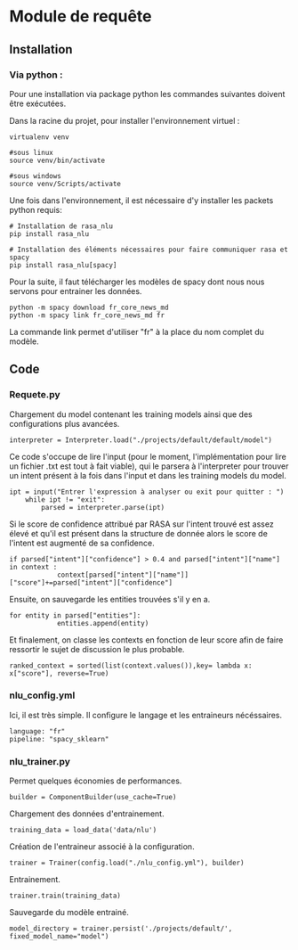 # Module de requête
## Installation
### Via python  :
Pour une installation via package python les commandes suivantes doivent être exécutées.

Dans la racine du projet, pour installer l'environnement virtuel :
```
virtualenv venv

#sous linux
source venv/bin/activate

#sous windows
source venv/Scripts/activate
```

Une fois dans l'environnement, il est nécessaire d'y installer les packets python requis:

```
# Installation de rasa_nlu
pip install rasa_nlu

# Installation des éléments nécessaires pour faire communiquer rasa et spacy
pip install rasa_nlu[spacy]
```
Pour la suite, il faut télécharger les modèles de spacy dont nous nous servons pour entrainer les données.

```
python -m spacy download fr_core_news_md
python -m spacy link fr_core_news_md fr
```

La commande link permet d'utiliser "fr" à la place du nom complet du modèle.

## Code
### Requete.py

Chargement du model contenant les training models ainsi que des configurations plus avancées.

```
interpreter = Interpreter.load("./projects/default/default/model")
```

Ce code s'occupe de lire l'input (pour le moment, l'implémentation pour lire un fichier .txt est tout à fait viable),
qui le parsera à l'interpreter pour trouver un intent présent à la fois dans l'input et dans les training models du model.

```
ipt = input("Entrer l'expression à analyser ou exit pour quitter : ")
    while ipt != "exit":
        parsed = interpreter.parse(ipt)
```

Si le score de confidence attribué par RASA sur l'intent trouvé est assez élevé et qu'il est présent dans la structure
de donnée alors le score de l'intent est augmenté de sa confidence.

```
if parsed["intent"]["confidence"] > 0.4 and parsed["intent"]["name"] in context :
            context[parsed["intent"]["name"]]["score"]+=parsed["intent"]["confidence"]
```

Ensuite, on sauvegarde les entities trouvées s'il y en a.

```
for entity in parsed["entities"]:
            entities.append(entity)

```

Et finalement, on classe les contexts en fonction de leur score afin de faire ressortir le sujet de discussion le plus probable.

```
ranked_context = sorted(list(context.values()),key= lambda x: x["score"], reverse=True)
```

### nlu_config.yml

Ici, il est très simple. Il configure le langage et les entraineurs nécéssaires.

```
language: "fr"
pipeline: "spacy_sklearn"
```

### nlu_trainer.py

Permet quelques économies de performances.

```
builder = ComponentBuilder(use_cache=True)
```

Chargement des données d'entrainement.

```
training_data = load_data('data/nlu')
```

Création de l'entraineur associé à la configuration.

```
trainer = Trainer(config.load("./nlu_config.yml"), builder)
```

Entrainement.

```
trainer.train(training_data)
```

Sauvegarde du modèle entrainé.

```
model_directory = trainer.persist('./projects/default/', fixed_model_name="model")
```
